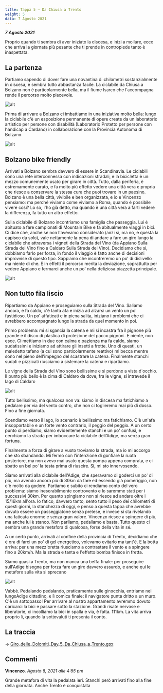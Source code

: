 ```yaml
---
title: Tappa 5 – Da Chiusa a Trento
weight: 5
data: 7 Agosto 2021
---
```

***7 Agosto 2021***

Proprio quando ti sembra di aver iniziato la discesa, e inizi a mollare, ecco che arriva la giornata più pesante che ti prende in contropiede tanto è inaspettata. 

## La partenza 
Partiamo sapendo di dover fare una novantina di chilometri sostanzialmente in discesa, e sembra tutto abbastanza facile. La ciclabile da Chiusa a Bolzano non è particolarmente bella, ma il fiume Isarco che l'accompagna rende il percorso molto piacevole.

![alt](t5-01-1024x768.jpg)

Prima di arrivare a Bolzano ci imbattiamo in una iniziativa molto bella: lungo la ciclabile c'è un esposizione permanente di opere create da un laboratorio artistico per persone con disabilità (Laboratorio Protetto per persone con handicap a Cardano) in collaborazione con la Provincia Autonoma di Bolzano

![alt](t5-02-1024x768.jpg)

## Bolzano bike friendly
Arrivati a Bolzano sembra davvero di essere in Scandinavia. Le ciclabili sono una rete interconnessa con indicazioni stradali, e la bicicletta è un mezzo comunemente usato per girare in città. Tutto, dalla periferia, è estremamente curato, e fa molto più effetto vedere una città vera e propria che riesce a conservare la stessa cura che puoi trovare in un paesino. Bolzano è una bella città, vivibile e ben organizzata, e io e Vincenzo pensiamo: ma perché viviamo come viviamo a Roma, quando è possibile vivere così? Lo so, l'ho già detto, ma quando è una città vera a farti vedere la differenza, fa tutto un altro effetto.

Sulla ciclabile di Bolzano incontriamo una famiglia che passeggia. Lui è abituato a fare campionati di Mountain Bike e fa abitualmente viaggi in bici. Ci dice che, anche se non l'avevamo considerato (anzi si, ma no, e questa la capisco da solo), vale nettamente la pena di andare a fare un giro lungo la ciclabile che attraversa i vigneti della Strada del Vino (da Appiano Sulla Strada del Vino fino a Caldaro Sulla Strada del Vino). Decidiamo che si, dobbiamo farlo per forza, in fondo il viaggio è fatto anche di decisioni improvvise di questo tipo. Sappiamo che incontreremo un po' di dislivello ma niente di che. E in effetti il percorso merita la deviazione, soprattutto per vedere Appiano e fermarci anche un po' nella deliziosa piazzetta principale.

![alt](t5-04-1024x768.jpg)

## Non tutto fila liscio
Ripartiamo da Appiano e proseguiamo sulla Strada del Vino. Saliamo ancora, e fa caldo, c'è tanta afa e inizia ad alzarsi un vento un po' fastidioso. Un po' affaticati e in piena salita, iniziano i problemi che ci avrebbero accompagnato lungo la strada da quel momento in poi. 

Primo problema: mi si sgancia la catena e mi si incastra fra il pignone più grande e il disco di plastica di protezione del pacco pignoni. E niente, non esce. Ci mettiamo in due con calma e pazienza ma fa caldo, siamo sudatissimi e iniziamo ad attirare gli insetti a frotte. Uno di questi, un maledetto tafano (a cui sono particolarmente reattivo) mi becca mentre sono nel pieno dell'impegno del scastrare la catena. Finalmente stanchi sudati e pizzicati riusciamo a sistemare la catena e ripartiamo.

Le vigne della Strada del Vino sono bellissime e si perdono a vista d'occhio. Il punto più bello è la cima di Caldaro da dove, fra le vigne, si intravede il lago di Caldaro

![alt](t5-08-1024x768.jpg)

Tutto bellissimo, ma qualcosa non va: siamo in discesa ma fatichiamo a pedalare per via del vento contro, che non ci toglieremo mai più di dosso. Fino a fine giornata.

Scendiamo verso il lago, lo scenario è bellissimo ma fatichiamo. C'è un'afa insopportabile e un forte vento contrario, il peggio del peggio. A un certo punto ci perdiamo, siamo evidentemente stanchi e un po' confusi, e cerchiamo la strada per imboccare la ciclabile dell'Adige, ma senza gran fortuna. 

Finalmente a forza di girare a vuoto troviamo la strada, ma io mi accorgo che sto sbandando. Mi fermo con l'intenzione di gonfiare la ruota posteriore, ma non avevo mai usato questa pompa appena comprata, e ci sbatto un bel po' la testa prima di riuscire. Si, mi sto innervosendo.

Siamo arrivati alla ciclabile dell'Adige, che speravamo di goderci un po' di più, ma avendo ancora più di 30km da fare ed essendo già pomeriggio, non c'è molto da godere. Partiamo e subito ci rendiamo conto del vero problema: siamo inesorabilmente controvento e lo saremmo stati per i successivi 30km.  Per quanto spingiamo non si riesce ad andare oltre i 15/16km all'ora. Io fatico, davvero tanto, sento tutto il peso dei chilometri di questi giorni, la stanchezza di oggi, e penso a questa tappa che avrebbe dovuto essere un passeggiatone senza pretese, e invece si sta rivelando una faticata enorme e senza gran valore. Vincenzo riesce a spingere di più, ma anche lui è stanco. Non parliamo, pedaliamo e basta. Tutto questo ci sembra una grande metafora di qualcosa, forse della vita in sé.

A un certo punto, arrivati al confine della provincia di Trento, decidiamo che è ora di farci un po' di gel energetico, volevamo evitarlo ma tant'è. E la botta arriva: per una mezz'oretta riusciamo a contrastare il vento e a spingere fino a 20km/h. Ma la strada e tanta e l'effetto bomba finisce in fretta. 

Siamo quasi a Trento, ma non manca una beffa finale: per proseguire sull'Adige bisogna per forza fare un giro davvero assurdo, e anche qui le metafore sulla vita si sprecano

![alt](t5-11-1024x768.jpg)

Vabbè. Pedalando pedalando, praticamente sulle ginocchia, entriamo nel lungoAdige cittadino, e lì comica finale: il navigatore punta dritto a un muro. C'è un sottopasso! Per arrivare al nostro appartamento avremmo dovuto caricarci la bici e passare sotto la stazione. Grandi risate nervose e liberatorie, ci incolliamo la bici in spalla e via, è fatta. 111km. La vita arriva proprio lì, quando la sottovaluti ti presenta il conto.


## La traccia

→ [Giro_delle_Dolomiti_Day_5_Da_Chiusa_a_Trento.gpx](../Giro_delle_Dolomiti_Day_5_Da_Chiusa_a_Trento.gpx)

## Commenti

**Vincenzo**. 
*Agosto 8, 2021 alle 4:55 pm*

Grande metafora di vita la pedalata ieri. Stanchi però arrivati fino alla fine della giornata.
Anche Trento è conquistata